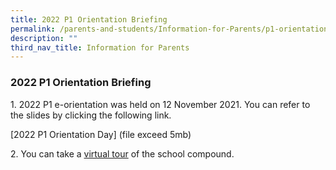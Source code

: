 ```yaml
---
title: 2022 P1 Orientation Briefing
permalink: /parents-and-students/Information-for-Parents/p1-orientation-briefing/
description: ""
third_nav_title: Information for Parents
---
```

### 2022 P1 Orientation Briefing

1\. 2022 P1 e-orientation was held on 12 November 2021. You can refer to the slides by clicking the following link.

[2022 P1 Orientation Day] (file exceed 5mb)

2\. You can take a [virtual tour](https://drive.google.com/file/d/19PjSp1dQn9weNqShq5NqCYwF26XqHGrl/view?usp=sharing) of the school compound.